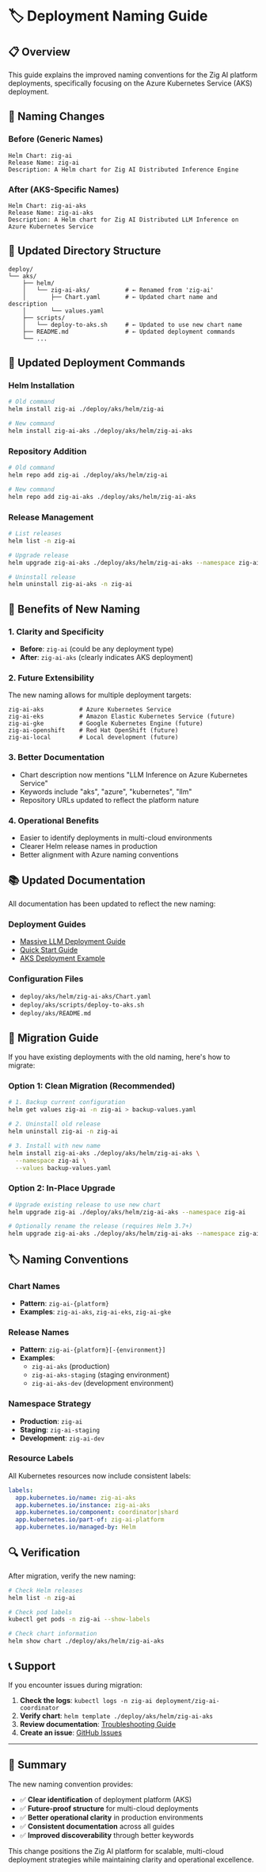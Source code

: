 # 🏷️ Deployment Naming Guide

## 📋 Overview

This guide explains the improved naming conventions for the Zig AI platform deployments, specifically focusing on the Azure Kubernetes Service (AKS) deployment.

## 🔄 Naming Changes

### Before (Generic Names)
```
Helm Chart: zig-ai
Release Name: zig-ai
Description: A Helm chart for Zig AI Distributed Inference Engine
```

### After (AKS-Specific Names)
```
Helm Chart: zig-ai-aks
Release Name: zig-ai-aks
Description: A Helm chart for Zig AI Distributed LLM Inference on Azure Kubernetes Service
```

## 📁 Updated Directory Structure

```
deploy/
└── aks/
    ├── helm/
    │   └── zig-ai-aks/          # ← Renamed from 'zig-ai'
    │       ├── Chart.yaml       # ← Updated chart name and description
    │       └── values.yaml
    ├── scripts/
    │   └── deploy-to-aks.sh     # ← Updated to use new chart name
    ├── README.md                # ← Updated deployment commands
    └── ...
```

## 🚀 Updated Deployment Commands

### Helm Installation
```bash
# Old command
helm install zig-ai ./deploy/aks/helm/zig-ai

# New command
helm install zig-ai-aks ./deploy/aks/helm/zig-ai-aks
```

### Repository Addition
```bash
# Old command
helm repo add zig-ai ./deploy/aks/helm/zig-ai

# New command
helm repo add zig-ai-aks ./deploy/aks/helm/zig-ai-aks
```

### Release Management
```bash
# List releases
helm list -n zig-ai

# Upgrade release
helm upgrade zig-ai-aks ./deploy/aks/helm/zig-ai-aks --namespace zig-ai

# Uninstall release
helm uninstall zig-ai-aks -n zig-ai
```

## 🎯 Benefits of New Naming

### 1. **Clarity and Specificity**
- **Before**: `zig-ai` (could be any deployment type)
- **After**: `zig-ai-aks` (clearly indicates AKS deployment)

### 2. **Future Extensibility**
The new naming allows for multiple deployment targets:
```
zig-ai-aks          # Azure Kubernetes Service
zig-ai-eks          # Amazon Elastic Kubernetes Service (future)
zig-ai-gke          # Google Kubernetes Engine (future)
zig-ai-openshift    # Red Hat OpenShift (future)
zig-ai-local        # Local development (future)
```

### 3. **Better Documentation**
- Chart description now mentions "LLM Inference on Azure Kubernetes Service"
- Keywords include "aks", "azure", "kubernetes", "llm"
- Repository URLs updated to reflect the platform nature

### 4. **Operational Benefits**
- Easier to identify deployments in multi-cloud environments
- Clearer Helm release names in production
- Better alignment with Azure naming conventions

## 📚 Updated Documentation

All documentation has been updated to reflect the new naming:

### Deployment Guides
- [Massive LLM Deployment Guide](./MASSIVE_LLM_DEPLOYMENT_GUIDE.md)
- [Quick Start Guide](./QUICK_START_LLM_DEPLOYMENT.md)
- [AKS Deployment Example](../examples/aks_deployment_example.md)

### Configuration Files
- `deploy/aks/helm/zig-ai-aks/Chart.yaml`
- `deploy/aks/scripts/deploy-to-aks.sh`
- `deploy/aks/README.md`

## 🔧 Migration Guide

If you have existing deployments with the old naming, here's how to migrate:

### Option 1: Clean Migration (Recommended)
```bash
# 1. Backup current configuration
helm get values zig-ai -n zig-ai > backup-values.yaml

# 2. Uninstall old release
helm uninstall zig-ai -n zig-ai

# 3. Install with new name
helm install zig-ai-aks ./deploy/aks/helm/zig-ai-aks \
  --namespace zig-ai \
  --values backup-values.yaml
```

### Option 2: In-Place Upgrade
```bash
# Upgrade existing release to use new chart
helm upgrade zig-ai ./deploy/aks/helm/zig-ai-aks --namespace zig-ai

# Optionally rename the release (requires Helm 3.7+)
helm upgrade zig-ai-aks ./deploy/aks/helm/zig-ai-aks --namespace zig-ai
```

## 🏷️ Naming Conventions

### Chart Names
- **Pattern**: `zig-ai-{platform}`
- **Examples**: `zig-ai-aks`, `zig-ai-eks`, `zig-ai-gke`

### Release Names
- **Pattern**: `zig-ai-{platform}[-{environment}]`
- **Examples**: 
  - `zig-ai-aks` (production)
  - `zig-ai-aks-staging` (staging environment)
  - `zig-ai-aks-dev` (development environment)

### Namespace Strategy
- **Production**: `zig-ai`
- **Staging**: `zig-ai-staging`
- **Development**: `zig-ai-dev`

### Resource Labels
All Kubernetes resources now include consistent labels:
```yaml
labels:
  app.kubernetes.io/name: zig-ai-aks
  app.kubernetes.io/instance: zig-ai-aks
  app.kubernetes.io/component: coordinator|shard
  app.kubernetes.io/part-of: zig-ai-platform
  app.kubernetes.io/managed-by: Helm
```

## 🔍 Verification

After migration, verify the new naming:

```bash
# Check Helm releases
helm list -n zig-ai

# Check pod labels
kubectl get pods -n zig-ai --show-labels

# Check chart information
helm show chart ./deploy/aks/helm/zig-ai-aks
```

## 📞 Support

If you encounter issues during migration:

1. **Check the logs**: `kubectl logs -n zig-ai deployment/zig-ai-coordinator`
2. **Verify chart**: `helm template ./deploy/aks/helm/zig-ai-aks`
3. **Review documentation**: [Troubleshooting Guide](./LLM_TROUBLESHOOTING_GUIDE.md)
4. **Create an issue**: [GitHub Issues](https://github.com/anachary/zig-ai-platform/issues)

---

## 🎉 Summary

The new naming convention provides:
- ✅ **Clear identification** of deployment platform (AKS)
- ✅ **Future-proof structure** for multi-cloud deployments
- ✅ **Better operational clarity** in production environments
- ✅ **Consistent documentation** across all guides
- ✅ **Improved discoverability** through better keywords

This change positions the Zig AI platform for scalable, multi-cloud deployment strategies while maintaining clarity and operational excellence.

